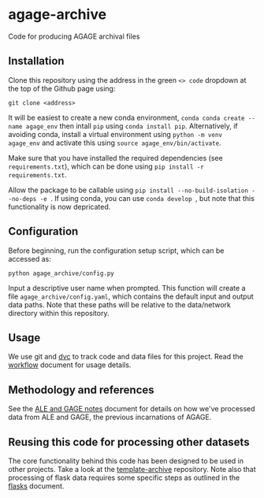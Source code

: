 # agage-archive
Code for producing AGAGE archival files

## Installation
Clone this repository using the address in the green ```<> code``` dropdown at the top of the Github page using:

```git clone <address>```

It will be easiest to create a new conda environment, ```conda conda create --name agage_env``` then intall ```pip``` using ```conda install pip```.
Alternatively, if avoiding conda, install a virtual environment using ```python -m venv agage_env``` and activate this using ```source agage_env/bin/activate```.

Make sure that you have installed the required dependencies (see ```requirements.txt```), which can be done using ```pip install -r requirements.txt```.

Allow the package to be callable using ```pip install --no-build-isolation --no-deps -e ```. 
If using conda, you can use ```conda develop ```, but note that this functionality is now depricated.

## Configuration
Before beginning, run the configuration setup script, which can be accessed as:

```python agage_archive/config.py```

Input a descriptive user name when prompted. This function will create a file ```agage_archive/config.yaml```, which contains the default input and output data paths. Note that these paths will be relative to the data/network directory within this repository.

## Usage

We use git and [dvc](https://dvc.org) to track code and data files for this project. Read the [workflow](docs/workflow.md) document for usage details.

## Methodology and references

See the [ALE and GAGE notes](docs/ale_gage_notes.md) document for details on how we've processed data from ALE and GAGE, the previous incarnations of AGAGE.

## Reusing this code for processing other datasets

The core functionality behind this code has been designed to be used in other projects. Take a look at the [template-archive](https://github.com/mrghg/template-archive) repository. Note also that processing of flask data requires some specific steps as outlined in the [flasks](docs/flasks.md) document.
